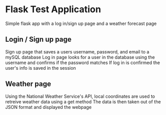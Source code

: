 # Flask Test Application

Simple flask app with a log in/sign up page and a weather forecast page
## Login / Sign up page

Sign up page that saves a users username, password, and email to a mySQL database
Log in page looks for a user in the database using the username and confirms if the password matches
If log in is confirmed the user's info is saved in the session

## Weather page

 Using the National Weather Service's API, local coordinates are used to retreive weather data using a get method
 The data is then taken out of the JSON format and displayed the webpage
